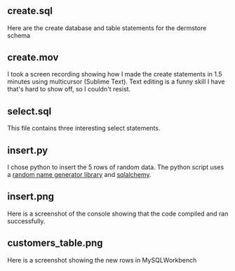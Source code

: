 # 

## create.sql
Here are the create database and table statements for the dermstore schema

## create.mov
I took a screen recording showing how I made the create statements in 1.5 minutes using multicursor (Sublime Text).
Text editing is a funny skill I have that's hard to show off, so I couldn't resist.

## select.sql
This file contains three interesting select statements.

## insert.py
I chose python to insert the 5 rows of random data.
The python script uses a [random name generator library](https://pypi.org/project/names/) and [sqlalchemy](https://www.sqlalchemy.org/).

## insert.png
Here is a screenshot of the console showing that the code compiled and ran successfully.

## customers_table.png
Here is a screenshot showing the new rows in MySQLWorkbench
